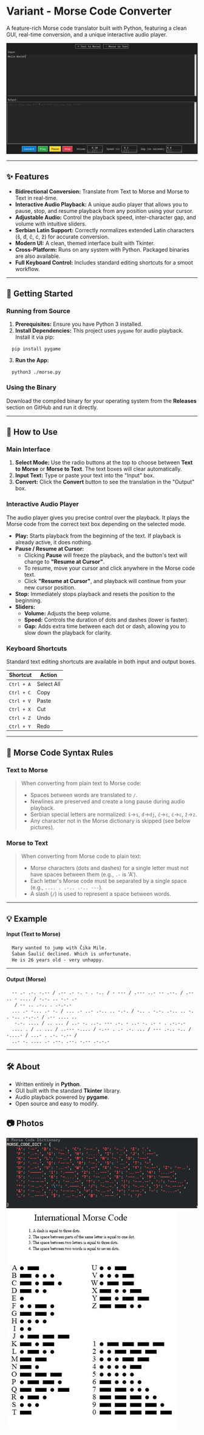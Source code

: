 # Variant - Morse Code Converter
 
   A feature-rich Morse code translator built with Python, featuring a clean GUI,
   real-time conversion, and a unique interactive audio player.
   
   ![Morse Code Sample](/Morse-Code/morseappsample.png "Sample Morse Code")
   
   ---
   
   ## ✨ Features
   
   *   **Bidirectional Conversion:** Translate from Text to Morse and Morse to Text in
   real-time.
   *   **Interactive Audio Playback:** A unique audio player that allows you to pause,
      stop, and resume playback from any position using your cursor.
   *   **Adjustable Audio:** Control the playback speed, inter-character gap, and
   volume with intuitive sliders.
   *   **Serbian Latin Support:** Correctly normalizes extended Latin characters (š,
   đ, č, ć, ž) for accurate conversion.
   *   **Modern UI:** A clean, themed interface built with Tkinter.
   *   **Cross-Platform:** Runs on any system with Python. Packaged binaries are also
   available.
   *   **Full Keyboard Control:** Includes standard editing shortcuts for a smoot workflow.
   
   ---
  
   ## 🚀 Getting Started
   
   ### Running from Source
   
   1.  **Prerequisites:** Ensure you have Python 3 installed.
   2.  **Install Dependencies:** This project uses `pygame` for audio playback.
      Install it via pip:

      pip install pygame


   3.  **Run the App:**

      python3 ./morse.py


   
   ### Using the Binary
   Download the compiled binary for your operating system from the **Releases**
  section on GitHub and run it directly.
   
   ---
  
   ## 📖 How to Use
   
   ### Main Interface
   1.  **Select Mode:** Use the radio buttons at the top to choose between **Text to
   Morse** or **Morse to Text**. The text boxes will clear automatically.
   2.  **Input Text:** Type or paste your text into the "Input" box.
   3.  **Convert:** Click the **Convert** button to see the translation in the
   "Output" box.
   
   ### Interactive Audio Player
   The audio player gives you precise control over the playback. It plays the Morse
      code from the correct text box depending on the selected mode.
   
   *   **Play:** Starts playback from the beginning of the text. If playback is
   already active, it does nothing.
   *   **Pause / Resume at Cursor:**
       *   Clicking **Pause** will freeze the playback, and the button's text will
   change to **"Resume at Cursor"**.
       *   To resume, move your cursor and click anywhere in the Morse code text.
       *   Click **"Resume at Cursor"**, and playback will continue from your new
   cursor position.
   *   **Stop:** Immediately stops playback and resets the position to the beginning.
   *   **Sliders:**
       *   **Volume:** Adjusts the beep volume.
       *   **Speed:** Controls the duration of dots and dashes (lower is faster).
       *   **Gap:** Adds extra time between each dot or dash, allowing you to slow
   down the playback for clarity.
   
   ### Keyboard Shortcuts
   Standard text editing shortcuts are available in both input and output boxes.
    
   | Shortcut      | Action         |
   |---------------|----------------|
   | `Ctrl + A`    | Select All     |
   | `Ctrl + C`    | Copy           |
   | `Ctrl + V`    | Paste          |
   | `Ctrl + X`    | Cut            |
   | `Ctrl + Z`    | Undo           |
   | `Ctrl + Y`    | Redo           |
   
   ---
  
   ## 📝 Morse Code Syntax Rules
  
   ### Text to Morse
   > When converting from plain text to Morse code:
   > *   Spaces between words are translated to `/`.
   > *   Newlines are preserved and create a long pause during audio playback.
   > *   Serbian special letters are normalized: `š`→`s`, `đ`→`dj`, `č`→`c`, `ć`→`c`,
      `ž`→`z`.
   > *   Any character not in the Morse dictionary is skipped (see below pictures).
  
   ### Morse to Text
   > When converting from Morse code to plain text:
   > *   Morse characters (dots and dashes) for a single letter must not have spaces
      between them (e.g., `.-` is 'A').
   > *   Each letter's Morse code must be separated by a single space (e.g., `.... . .-.. .-.. ---`).   
   > *   A slash (`/`) is used to represent a space between words.
   
  ---
   
   ## 💡 Example
   
   #### Input (Text to Morse)
```
  Mary wanted to jump with Čika Mile.
  Šaban Šaulić declined. Which is unfortunate.
  He is 26 years old - very unhappy.
```
  
  ---

  
  #### Output (Morse)
```
  -- .- .-. -.-- / .-- .- -. - . -.. / - --- / .--- ..- -- .--. / .-- .. - .... / -.-. .. -.- .-
   / -- .. .-.. . .-.-.-
  ... .- -... .- -. / ... .- ..- .-.. .. -.-. / -.. . -.-. .-.. .. -. . -.. .-.-.- / .-- .... ..
   -.-. .... / .. ... / ..- -. ..-. --- .-. - ..- -. .- - . .-.-.-
  .... . / .. ... / ..--- -.... / -.-- . .- .-. ... / --- .-.. -.. / -....- / ...- . .-. -.-- /
  ..- -. .... .- .--. .--. -.-- .-.-.-

```
  
 ---
 
 ## 🛠️ About
 
 *   Written entirely in **Python**.
 *   GUI built with the standard **Tkinter** library.
 *   Audio playback powered by **pygame**.
 *   Open source and easy to modify.

 ## 📷 Photos

![Morse Code Sample](/Morse-Code/morse.png "Sample Morse Code")
![Morse Code Sample](/Morse-Code/OIP.jpg "Sample Morse Code")
